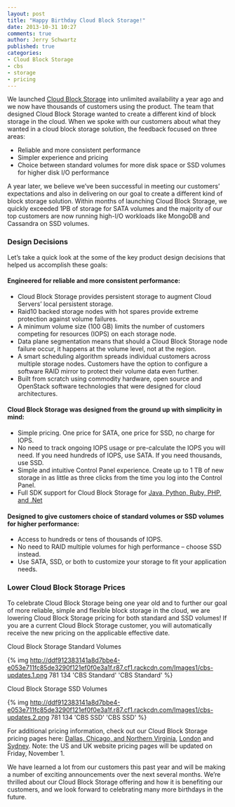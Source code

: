 ```yaml
---
layout: post
title: "Happy Birthday Cloud Block Storage!"
date: 2013-10-31 10:27
comments: true
author: Jerry Schwartz
published: true
categories:
- Cloud Block Storage
- cbs
- storage
- pricing
---
```


We launched [Cloud Block Storage](http://www.rackspace.com/cloud/block-storage/)
 into unlimited availability a year ago and we
now have thousands of customers using the product. The team that designed
Cloud Block Storage wanted to create a different kind of block storage in the
cloud. When we spoke with our customers about what they wanted in a cloud
block storage solution, the feedback focused on three areas:

* Reliable and more consistent performance
* Simpler experience and pricing
* Choice between standard volumes for more disk space or SSD volumes for higher disk I/O performance

<!-- more -->

A year later, we believe we’ve been successful in meeting our customers’
expectations and also in delivering on our goal to create a different kind of
block storage solution. Within months of launching Cloud Block Storage, we
quickly exceeded 1PB of storage for SATA volumes and the majority of our top
customers are now running high-I/O workloads like MongoDB and Cassandra on SSD
volumes.

### Design Decisions

Let’s take a quick look at the some of the key product design decisions that
helped us accomplish these goals:

#### Engineered for reliable and more consistent performance:

* Cloud Block Storage provides persistent storage to augment Cloud Servers’ local persistent storage.
* Raid10 backed storage nodes with hot spares provide extreme protection against volume failures.
* A minimum volume size (100 GB) limits the number of customers competing for resources (IOPS) on each storage node.
* Data plane segmentation means that should a Cloud Block Storage node failure occur, it happens at the volume level, not at the region.
* A smart scheduling algorithm spreads individual customers across multiple storage nodes. Customers have the option to configure a software RAID mirror to protect their volume data even further.
* Built from scratch using commodity hardware, open source and OpenStack software technologies that were designed for cloud architectures.

#### Cloud Block Storage was designed from the ground up with simplicity in mind:

* Simple pricing. One price for SATA, one price for SSD, no charge for IOPS.
* No need to track ongoing IOPS usage or pre-calculate the IOPS you will need. If you need hundreds of IOPS, use SATA. If you need thousands, use SSD.
* Simple and intuitive Control Panel experience. Create up to 1 TB of new storage in as little as three clicks from the time you log into the Control Panel.
* Full SDK support for Cloud Block Storage for [Java, Python, Ruby, PHP, and .Net](http://developer.rackspace.com)

#### Designed to give customers choice of standard volumes or SSD volumes for higher performance:

* Access to hundreds or tens of thousands of IOPS.
* No need to RAID multiple volumes for high performance – choose SSD instead.
* Use SATA, SSD, or both to customize your storage to fit your application needs.

### Lower Cloud Block Storage Prices

To celebrate Cloud Block Storage being one year old and to further our goal of
more reliable, simple and flexible block storage in the cloud, we are lowering
Cloud Block Storage pricing for both standard and SSD volumes! If you are a
current Cloud Block Storage customer, you will automatically receive the new
pricing on the applicable effective date.

Cloud Block Storage Standard Volumes

{% img http://ddf912383141a8d7bbe4-e053e711fc85de3290f121ef0f0e3a1f.r87.cf1.rackcdn.com/Images1/cbs-updates.1.png 781 134 'CBS Standard' 'CBS Standard' %}

Cloud Block Storage SSD Volumes

{% img http://ddf912383141a8d7bbe4-e053e711fc85de3290f121ef0f0e3a1f.r87.cf1.rackcdn.com/Images1/cbs-updates.2.png 781 134 'CBS SSD' 'CBS SSD' %}

For additional pricing information, check out our Cloud Block Storage
pricing pages here: [Dallas, Chicago, and Northern Virginia](http://www.rackspace.com/cloud/block-storage/pricing/),
[London](http://www.rackspace.co.uk/cloud/block-storage/pricing) and
[Sydney](http://www.rackspace.com.au/cloud/block-storage/pricing).
Note: the US and UK website pricing pages will be updated on Friday,
November 1.

We have learned a lot from our customers this past year and will be making a
number of exciting announcements over the next several months. We’re thrilled
about our Cloud Block Storage offering and how it is benefiting our customers,
and we look forward to celebrating many more birthdays in the future.
